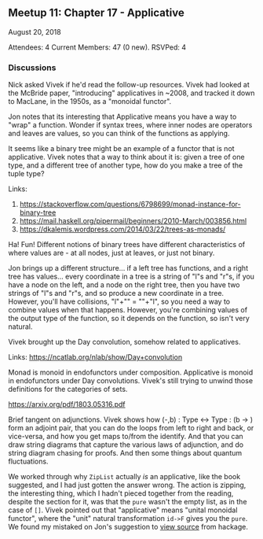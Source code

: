 ## Meetup 11: Chapter 17 - Applicative

August 20, 2018

Attendees: 4
Current Members: 47 (0 new). RSVPed: 4

### Discussions

Nick asked Vivek if he'd read the follow-up resources. Vivek had looked at the
McBride paper, "introducing" applicatives in ~2008, and tracked it down to MacLane,
in the 1950s, as a "monoidal functor".

Jon notes that its interesting that Applicative means you have a way to "wrap" a function.
Wonder if syntax trees, where inner nodes are operators and leaves are values, so you
can think of the functions as applying.

It seems like a binary tree might be an example of a functor that is not applicative.
Vivek notes that a way to think about it is: given a tree of one type, and a different
tree of another type, how do you make a tree of the tuple type?

Links:

1. https://stackoverflow.com/questions/6798699/monad-instance-for-binary-tree
2. https://mail.haskell.org/pipermail/beginners/2010-March/003856.html
3. https://dkalemis.wordpress.com/2014/03/22/trees-as-monads/

Ha! Fun! Different notions of binary trees have different characteristics of where values
are - at all nodes, just at leaves, or just not binary.

Jon brings up a different structure... if a left tree has functions, and a right tree
has values... every coordinate in a tree is a string of "l"s and "r"s, if you have a node
on the left, and a node on the right tree, then you have two strings of "l"s and "r"s, and
so produce a new coordinate in a tree. However, you'll have collisions, "l"+"" = ""+"l",
so you need a way to combine values when that happens. However, you're combining values
of the output type of the function, so it depends on the function, so isn't very natural.

Vivek brought up the Day convolution, somehow related to applicatives.

Links: https://ncatlab.org/nlab/show/Day+convolution

Monad is monoid in endofunctors under composition. Applicative is monoid in endofunctors
under Day convolutions. Vivek's still trying to unwind those definitions for the categories
of sets.

https://arxiv.org/pdf/1803.05316.pdf

Brief tangent on adjunctions. Vivek shows how (-,b) : Type <-> Type : (b -> )
form an adjoint pair, that you can do the loops from left to right and back, or vice-versa,
and how you get maps to/from the identify. And that you can draw string diagrams that
capture the various laws of adjunction, and do string diagram chasing for proofs. And then
some things about quantum fluctuations.

We worked through why `ZipList` actually _is_ an applicative, like the book suggested,
and I had just gotten the answer wrong. The action is zipping, the interesting thing, which
I hadn't pieced together from the reading, despite the section for it, was that the `pure`
wasn't the empty list, as in the case of `[]`. Vivek pointed out that "applicative" means
"unital monoidal functor", where the "unit" natural transformation `id->F` gives you the `pure`.
We found my mistaked on Jon's suggestion to
[view source](http://hackage.haskell.org/package/base-4.11.1.0/docs/src/Control.Applicative.html#line-120) from hackage.
